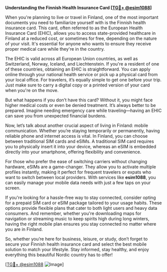 **Understanding the Finnish Health Insurance Card [[TG💪+ @esim1088](https://t.me/s/esim1088)]**

When you're planning to live or travel in Finland, one of the most important documents you need to familiarize yourself with is the Finnish health insurance card. This card, often referred to as the European Health Insurance Card (EHIC), allows you to access state-provided healthcare in Finland at a reduced cost, or sometimes for free, depending on the nature of your visit. It's essential for anyone who wants to ensure they receive proper medical care while they're in the country.

The EHIC is valid across all European Union countries, as well as Switzerland, Norway, Iceland, and Liechtenstein. If you're a resident of one of these countries, obtaining an EHIC is straightforward. You can apply online through your national health service or pick up a physical card from your local office. For travelers, it’s equally simple to get one before your trip. Just make sure to carry a digital copy or a printed version of your card when you're on the move.

But what happens if you don’t have this card? Without it, you might face higher medical costs or even be denied treatment. It’s always better to be prepared. Imagine needing emergency care while traveling—having an EHIC can save you from unexpected financial burdens.

Now, let’s talk about another crucial aspect of living in Finland: mobile communication. Whether you’re staying temporarily or permanently, having reliable phone and internet access is vital. In Finland, you can choose between traditional SIM cards and eSIMs. A traditional SIM card requires you to physically insert it into your device, whereas an eSIM is embedded directly into your smartphone, offering flexibility and convenience.

For those who prefer the ease of switching carriers without changing hardware, eSIMs are a game-changer. They allow you to activate multiple profiles instantly, making it perfect for frequent travelers or expats who want to switch between local providers. With services like **esim1088**, you can easily manage your mobile data needs with just a few taps on your screen.

If you're looking for a hassle-free way to stay connected, consider opting for a prepaid SIM card or eSIM package tailored to your usage habits. These options provide flexible plans that cater to both light users and heavy data consumers. And remember, whether you're downloading maps for navigation or streaming music to keep spirits high during long winters, having the right mobile plan ensures you stay connected no matter where you are in Finland.

So, whether you’re here for business, leisure, or study, don’t forget to secure your Finnish health insurance card and select the best mobile solution to match your lifestyle. Stay informed, stay healthy, and enjoy everything this beautiful Nordic country has to offer!

[[TG💪+ @esim1088](https://t.me/s/esim1088) ![Image](https://i.postimg.cc/Y0z9fWf4/image.png)]